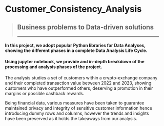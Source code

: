 # Customer_Consistency_Analysis
> ## Business problems to Data-driven solutions
> ***
#### In this project, we adopt popular Python libraries for Data Analyses, showing the different phases in a complete Data Analysis Life Cycle.
 
#### Using jupyter notebook, we provide and in-depth breakdown of the processing and analysis phases of the project.
 
 The analysis studies a set of customers within a crypto-exchange company and their completed transaction value between 2022 and 2023, showing customers who have outperformed others, deserving a promotion in their margins or possible cashback rewards.
 
 Being financial data, various measures have been taken to guarantee maintained privacy and integrity of sensitive customer information hence introducing dummy rows and columns, however the trends and insights have been preserved as it holds the takeaways from our analysis.
